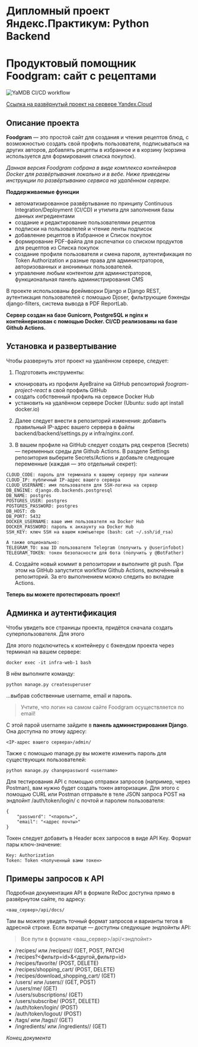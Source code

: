 # Дипломный проект Яндекс.Практикум: Python Backend

# Продуктовый помощник Foodgram: сайт с рецептами

![YaMDB CI/CD workflow](https://github.com/AyeBraine/yamdb_final/actions/workflows/yamdb_workflow.yml/badge.svg)

[Ссылка на развёрнутый проект на сервере Yandex.Cloud](http://51.250.94.185/api/recipes/)

## Описание проекта

**Foodgram** — это простой сайт для создания и чтения рецептов блюд, с возможностью создать свой профиль пользователя, подписываться на других авторов, добавлять рецепты в избранное и в корзину (корзина используется для формирования списка покупок).

*Данная версия Foodgram собрана в виде комплекса контейнеров Docker для развёртывания локально и в вебе. Ниже приведены инструкции по развёртыванию сервиса на удалённом сервере.*

**Поддерживаемые функции**

* автоматизированное развёртывание по принципу Continuous Integration/Deployment (CI/CD) и утилита для заполнения базы данных ингредиентами
* создание и редактирование пользователями рецептов
* подписки на пользователей и чтение ленты подписок
* добавление рецептов в Избранное и Список покупок
* формирование PDF-файла для распечатки со списком продуктов для рецептов из Списка покупок
* создание профиля пользователя и смена пароля, аутентификация по Token Authorization и разные права для администраторов, авторизованных и анонимных пользователей.
* управление любым контентом для администраторов, функциональная панель администрирования CMS 

В проекте использованы фреймворки Django и Django REST, аутентикация пользователей с помощью Djoser, фильтрующие бэкенды django-filters, система вывода в PDF ReportLab.

**Сервер создан на базе Gunicorn, PostgreSQL и nginx и контейнеризован с помощью Docker. CI/CD реализованы на базе Github Actions.**

## Установка и развертывание

Чтобы развернуть этот проект на удалённом сервере, следует:

1. Подготовить инструменты: 

* клонировать из профиля AyeBraine на GitHub репозиторий *foogram-project-react* в свой профиль GitHub
* создать собственный профиль на сервисе Docker Hub
* установить на удалённом сервере Docker (Ubuntu: sudo apt install docker.io)

2. Далее следует внести в репозиторий изменения: добавить правильный IP-адрес вашего сервера в файлы backend/backend/settings.py и infra/nginx.conf.

3. В вашем профиле на GitHub следует создать ряд секретов (Secrets) — переменных среды для Github Actions. В разделе Settings репозитория выберите Secrets/Actions и добавьте следующие переменные (каждая — это отдельный секрет):
```
CLOUD_CODE: пароль для терминала к вашему серверу при наличии
CLOUD_IP: публичный IP-адрес вашего сервера
CLOUD_USERNAME: имя пользователя для SSH-логина на сервер
DB_ENGINE: django.db.backends.postgresql
DB_NAME: postgres
POSTGRES_USER: postgres
POSTGRES_PASSWORD: postgres
DB_HOST: db
DB_PORT: 5432
DOCKER_USERNAME: ваше имя пользователя на Docker Hub
DOCKER_PASSWORD: пароль к аккаунту на Docker Hub
SSH_KEY: ключ SSH на вашем компьютере (bash: cat ~/.ssh/id_rsa)

А также опционально:
TELEGRAM_TO: ваш ID пользователя Telegram (получить у @userinfobot)
TELEGRAM_TOKEN: токен безопасности для бота (получить у @BotFather)
```

4. Cоздайте новый коммит в репозитории и выполните git push. При этом на GitHub запустится workflow Github Actions, включённый в репозиторий. За его выполнением можно следить во вкладке Actions.

**Теперь вы можете протестировать проект!**

## Админка и аутентификация

Чтобы увидеть все страницы проекта, придётся сначала создать суперпользователя. Для этого

Для этого подключитесь к контейнеру с бэкендом проекта через терминал на вашем сервере:
```
docker exec -it infra-web-1 bash
```
В нём выполните команду:
```
python manage.py createsuperuser
```
...выбрав собственные username, email и пароль.

> Учтите, что логин на самом сайте Foodgram осуществляется по email!

С этой парой username зайдите в **панель администрирования Django**. Она доступна по этому адресу:
```
<IP-адрес вашего сервера>/admin/
```
Также с помощью manage.py вы можете изменить пароль для существующих пользователей:
```
python manage.py changepassword <username>
```
Для тестирования API с помощью отправки запросов (например, через Postman), вам нужно будет создать токен авторизации. Для этого с помощью CURL или Postman отправьте в теле JSON запроса POST на эндпойнт /auth/token/login/ с почтой и паролем пользователя:
```
{
    "password": "<пароль>",
    "email": "<адрес почты>"
}
```
Токен следует добавить в Header всех запросов в виде API Key. Формат пары ключ-значение:
```
Key: Authorization
Token: Token <полученный вами токен>
```

## Примеры запросов к API

Подробная документация API в формате ReDoc доступна прямо в развёрнутом сайте, по адресу:
```
<ваш_сервер>/api/docs/
```
Там вы можете увидеть точный формат запросов и варианты тегов в адресной строке. Если вкратце — доступны следующие эндпойнты API:

> Все пути в формате <ваш_сервер>/api/<эндпойнт>

* /recipes/ или /recipes/<id>/ (GET, POST, PATCH)
* /recipes?<фильтр=id>&<другой_фильтр=id>
* /recipes/favorite/ (POST, DELETE)
* /recipes/shopping_cart/ (POST, DELETE)
* /recipes/download_shopping_cart/ (GET)
* /users/ или /users/<id>/ (GET, POST)
* /users/me/ (GET)
* /users/subscriptions/ (GET)
* /users/subscribe/ (POST, DELETE)
* /auth/token/login/ (POST)
* /auth/token/logout/ (POST)
* /tags/ или /tags/<id>/ (GET)
* /ingredients/ или /ingredients/<id>/ (GET)

_Конец документа_